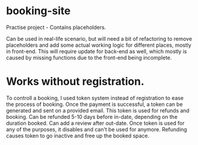 # booking-site

Practise project - Contains placeholders.

Can be used in real-life scenario, but will need a bit of refactoring
to remove placeholders and add some actual working logic for different places, mostly in front-end. This will require update for back-end as well, which mostly is caused by missing functions due to
the front-end being incomplete.

# Works without registration.

To controll a booking, I used token system instead of registration to ease the process of booking.
Once the payment is successful, a token can be generated and sent on a provided email.
This token is used for refunds and booking. Can be refunded 5-10 days before in-date, depending on the duration booked.
Can add a review after out-date. Once token is used for any of the purposes, it disables and can't be used for anymore.
Refunding causes token to go inactive and free up the booked space.
